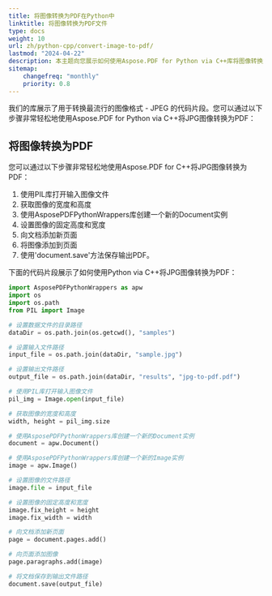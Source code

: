 ```yaml
---
title: 将图像转换为PDF在Python中
linktitle: 将图像转换为PDF文件
type: docs
weight: 10
url: zh/python-cpp/convert-image-to-pdf/
lastmod: "2024-04-22"
description: 本主题向您展示如何使用Aspose.PDF for Python via C++库将图像转换为PDF。
sitemap:
    changefreq: "monthly"
    priority: 0.8
---
```


我们的库展示了用于转换最流行的图像格式 - JPEG 的代码片段。您可以通过以下步骤非常轻松地使用Aspose.PDF for Python via C++将JPG图像转换为PDF：

## 将图像转换为PDF

您可以通过以下步骤非常轻松地使用Aspose.PDF for C++将JPG图像转换为PDF：

1. 使用PIL库打开输入图像文件
2. 获取图像的宽度和高度
3. 使用AsposePDFPythonWrappers库创建一个新的Document实例
4. 设置图像的固定高度和宽度
5. 向文档添加新页面
6. 将图像添加到页面
7. 使用'document.save'方法保存输出PDF。

下面的代码片段展示了如何使用Python via C++将JPG图像转换为PDF：

```python
import AsposePDFPythonWrappers as apw
import os
import os.path
from PIL import Image

# 设置数据文件的目录路径
dataDir = os.path.join(os.getcwd(), "samples")

# 设置输入文件路径
input_file = os.path.join(dataDir, "sample.jpg")

# 设置输出文件路径
output_file = os.path.join(dataDir, "results", "jpg-to-pdf.pdf")

# 使用PIL库打开输入图像文件
pil_img = Image.open(input_file)

# 获取图像的宽度和高度
width, height = pil_img.size

# 使用AsposePDFPythonWrappers库创建一个新的Document实例
document = apw.Document()

# 使用AsposePDFPythonWrappers库创建一个新的Image实例
image = apw.Image()

# 设置图像的文件路径
image.file = input_file

# 设置图像的固定高度和宽度
image.fix_height = height
image.fix_width = width

# 向文档添加新页面
page = document.pages.add()

# 向页面添加图像
page.paragraphs.add(image)

# 将文档保存到输出文件路径
document.save(output_file)
```